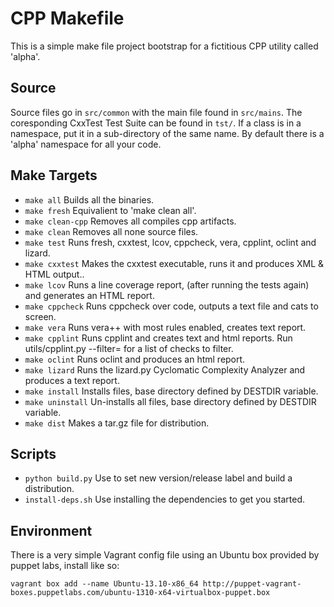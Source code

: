 CPP Makefile
============

This is a simple make file project bootstrap for a fictitious CPP utility called 'alpha'.

Source
------

Source files go in `src/common` with the main file found in `src/mains`. The coresponding CxxTest Test Suite can be found in `tst/`. If a class is in a namespace, put it in a sub-directory of the same name. By default there is a 'alpha' namespace for all your code.

Make Targets
------------

- `make all` Builds all the binaries.
- `make fresh` Equivalient to 'make clean all'.
- `make clean-cpp` Removes all compiles cpp artifacts.
- `make clean` Removes all none source files.
- `make test` Runs fresh, cxxtest, lcov, cppcheck, vera, cpplint, oclint and lizard.
- `make cxxtest` Makes the cxxtest executable, runs it and produces XML & HTML output..
- `make lcov` Runs a line coverage report, (after running the tests again) and generates an HTML report.
- `make cppcheck` Runs cppcheck over code, outputs a text file and cats to screen.
- `make vera` Runs vera++ with most rules enabled, creates text report. 
- `make cpplint` Runs cpplint and creates text and html reports. Run utils/cpplint.py --filter= for a list of checks to filter. 
- `make oclint` Runs oclint and produces an html report. 
- `make lizard` Runs the lizard.py Cyclomatic Complexity Analyzer and produces a text report.
- `make install` Installs files, base directory defined by DESTDIR variable.
- `make uninstall` Un-installs all files, base directory defined by DESTDIR variable.
- `make dist` Makes a tar.gz file for distribution.

Scripts
-------

- `python build.py` Use to set new version/release label and build a distribution.
- `install-deps.sh` Use installing the dependencies to get you started.

Environment
-----------

There is a very simple Vagrant config file using an Ubuntu box provided by puppet labs, install like so:

`vagrant box add --name Ubuntu-13.10-x86_64 http://puppet-vagrant-boxes.puppetlabs.com/ubuntu-1310-x64-virtualbox-puppet.box`
